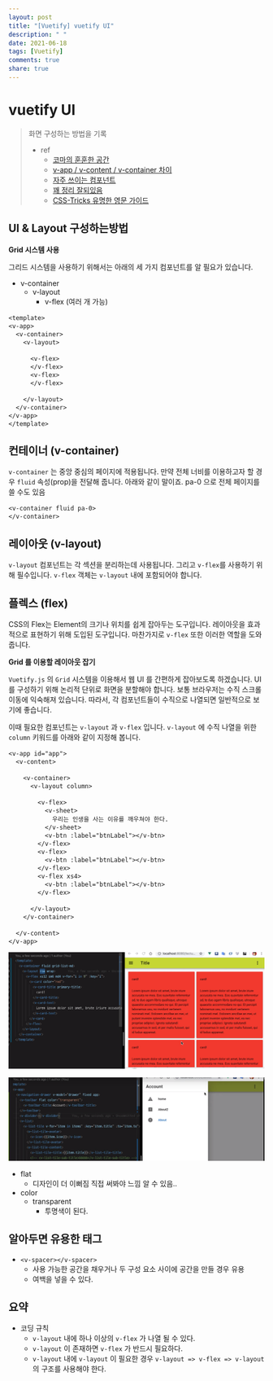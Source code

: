 ```yaml
---
layout: post
title: "[Vuetify] vuetify UI"
description: " "
date: 2021-06-18
tags: [Vuetify]
comments: true
share: true
---
```



# vuetify UI

> 화면 구성하는 방법을 기록
>
> - ref
>   - [코마의 훈훈한 공간](https://code-machina.github.io/2019/02/17/Vuetify-Layout-Part-1.html)
>   - [v-app / v-content / v-container 차이](https://www.reddit.com/r/vuetifyjs/comments/but9mp/difference_between_vapp_vcontent_and_vcontainer/)
>   - [자주 쓰이는 컴포넌트](http://blog.weirdx.io/post/60376)
>   - [꽤 정리 잘되있음](https://chansbro.github.io/vue/vuetify_tutorial1)
>   - [CSS-Tricks 유명한 영문 가이드](https://css-tricks.com/snippets/css/a-guide-to-flexbox/#flexbox-background)







## UI & Layout 구성하는방법

**Grid 시스템 사용**

그리드 시스템을 사용하기 위해서는 아래의 세 가지 컴포넌트를 알 필요가 있습니다.

- v-container
  - v-layout
    - v-flex (여러 개 가능)

```vue
<template>
<v-app>
  <v-container>
    <v-layout>
        
      <v-flex>
      </v-flex>
      <v-flex>
      </v-flex>
        
    </v-layout>
  </v-container>
</v-app>
</template>
```





## 컨테이너 (v-container)

`v-container` 는 중앙 중심의 페이지에 적용됩니다.
만약 전체 너비를 이용하고자 할 경우 `fluid` 속성(prop)을 전달해 줍니다. 아래와 같이 말이죠.
pa-0 으로 전체 페이지를 쓸 수도 있음

```vue
<v-container fluid pa-0>
</v-container>
```





## 레이아웃 (v-layout)

`v-layout` 컴포넌트는 각 섹션을 분리하는데 사용됩니다.
그리고 `v-flex`를 사용하기 위해 필수입니다.
`v-flex` 객체는 `v-layout` 내에 포함되어야 합니다.





## 플렉스 (flex)

CSS의 Flex는 Element의 크기나 위치를 쉽게 잡아두는 도구입니다. 
레이아웃을 효과적으로 표현하기 위해 도입된 도구입니다. 
마찬가지로 `v-flex` 또한 이러한 역할을 도와줍니다.



**Grid 를 이용할 레이아웃 잡기**

`Vuetify.js` 의 `Grid` 시스템을 이용해서 웹 UI 를 간편하게 잡아보도록 하겠습니다.
UI 를 구성하기 위해 논리적 단위로 화면을 분할해야 합니다.
보통 브라우저는 수직 스크롤 이동에 익숙해져 있습니다. 
따라서, 각 컴포넌트들이 수직으로 나열되면 일반적으로 보기에 좋습니다.

이때 필요한 컴포넌트는 `v-layout` 과 `v-flex` 입니다.
`v-layout` 에 수직 나열을 위한 `column` 키워드를 아래와 같이 지정해 봅니다.

```vue
<v-app id="app">
  <v-content>
    
    <v-container>
      <v-layout column>
        
        <v-flex>
          <v-sheet>
            우리는 인생을 사는 이유를 깨우쳐야 한다.
          </v-sheet>
          <v-btn :label="btnLabel"></v-btn>
        </v-flex>
        <v-flex>
          <v-btn :label="btnLabel"></v-btn>
        </v-flex>
        <v-flex xs4>
          <v-btn :label="btnLabel"></v-btn>
        </v-flex>
        
      </v-layout>
    </v-container>
      
  </v-content>
</v-app>
```



![image-20200727232547051](images/image-20200727232547051.png)



![image-20200728001132646](images/image-20200728001132646.png)

- flat
  - 디자인이 더 이뻐짐 직접 써봐야 느낌 알 수 있음..
- color
  - transparent
    - 투명색이 된다.



## 알아두면 유용한 태그

- `<v-spacer></v-spacer>`
  - 사용 가능한 공간을 채우거나 두 구성 요소 사이에 공간을 만들 경우 유용
  - 여백을 넣을 수 있다.







## 요약

- 코딩 규칙
  - `v-layout` 내에 하나 이상의 `v-flex` 가 나열 될 수 있다.
  - `v-layout` 이 존재하면 `v-flex` 가 반드시 필요하다.
  - `v-layout` 내에 `v-layout` 이 필요한 경우 `v-layout => v-flex => v-layout` 의
    구조를 사용해야 한다.



